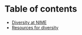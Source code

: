 # Table of contents

* [Diversity at NIME](README.md)
* [Resources for diversity](resources-for-diversity.md)

